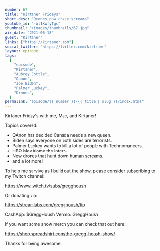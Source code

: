 ```yaml
---
number: 67
title: "Kirtaner Fridays"
short_desc: "Drones now chase screams"
youtube_id: "-ul1KwfyTgc"
thumbnail: "/images/thumbnails/67.jpg"
air_date: "2021-06-18"
guest: "Kirtaner"
links: ["https://kirtaner.com"]
social_twitter: "https://twitter.com/kirtaner"
layout: episode
tags:
  [
    "episode",
    "Kirtaner",
    "Aubrey Cottle",
    "Qanon",
    "Joe Biden",
    "Palmer Luckey",
    "Drones",
  ]
permalink: "episode/{{ number }}-{{ title | slug }}/index.html"
---
```


Kirtaner Friday's with me, Mac, and Kirtaner!

Topics covered:

- QAnon has decided Canada needs a new queen.
- Biden says everyone on both sides are terrorists.
- Palmer Luckey wants to kill a lot of people with Technomancers.
- HBO Max blame the intern.
- New drones that hunt down human screams.
- and a lot more!

To help me survive as I build out the show, please consider subscribing to my Twitch channel:

https://www.twitch.tv/subs/gregghoush​​

Or donating via:

https://streamlabs.com/gregghoush/tip​​

CashApp: $GreggHoush
Venmo: GreggHoush

If you want some show merch you can check that out here:

https://shop.spreadshirt.com/the-gregg-housh-show/

Thanks for being awesome.

